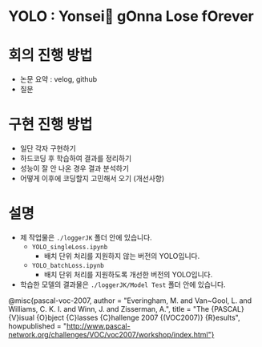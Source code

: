 # YOLO : Yonsei🐯 gOnna Lose fOrever 

# 회의 진행 방법
- 논문 요약 : velog, github
- 질문

# 구현 진행 방법
- 일단 각자 구현하기
- 하드코딩 후 학습하여 결과를 정리하기
- 성능이 잘 안 나온 경우 결과 분석하기
- 어떻게 이후에 코딩할지 고민해서 오기 (개선사항)

# 설명
- 제 작업물은 `./loggerJK` 폴더 안에 있습니다.
  - `YOLO_singleLoss.ipynb`
    - 배치 단위 처리를 지원하지 않는 버전의 YOLO입니다.
  - `YOLO_batchLoss.ipynb`
    - 배치 단위 처리를 지원하도록 개선한 버전의 YOLO입니다.
- 학습한 모델의 결과물은 `./loggerJK/Model Test` 폴더 안에 있습니다.

@misc{pascal-voc-2007,
	author = "Everingham, M. and Van~Gool, L. and Williams, C. K. I. and Winn, J. and Zisserman, A.",
	title = "The {PASCAL} {V}isual {O}bject {C}lasses {C}hallenge 2007 {(VOC2007)} {R}esults",
	howpublished = "http://www.pascal-network.org/challenges/VOC/voc2007/workshop/index.html"}	
